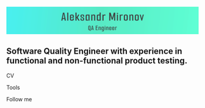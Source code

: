 [![Header](https://github.com/Wiva-Cox/Wiva-Cox/blob/main/assets/banner.svg)](https://github.com/Wiva-Cox)

## Software Quality Engineer with experience in functional and non-functional product testing.

CV

Tools

Follow me
